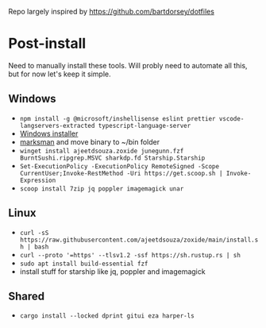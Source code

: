 Repo largely inspired by https://github.com/bartdorsey/dotfiles

# Post-install
Need to manually install these tools. Will probly need to automate all this, but for now let's keep it simple.
## Windows
- `npm install -g @microsoft/inshellisense eslint prettier vscode-langservers-extracted typescript-language-server`
- [Windows installer](https://static.rust-lang.org/rustup/dist/x86_64-pc-windows-msvc/rustup-init.exe)
- [marksman](https://github.com/artempyanykh/marksman/releases) and move binary to ~/bin folder
- `winget install ajeetdsouza.zoxide junegunn.fzf BurntSushi.ripgrep.MSVC sharkdp.fd Starship.Starship`
- `Set-ExecutionPolicy -ExecutionPolicy RemoteSigned -Scope CurrentUser;Invoke-RestMethod -Uri https://get.scoop.sh | Invoke-Expression` 
- `scoop install 7zip jq poppler imagemagick unar`

## Linux

- `curl -sS https://raw.githubusercontent.com/ajeetdsouza/zoxide/main/install.sh | bash`
- `curl --proto '=https' --tlsv1.2 -ssf https://sh.rustup.rs | sh`
- `sudo apt install build-essential fzf`
- install stuff for starship like jq, poppler and imagemagick

## Shared

- `cargo install --locked dprint gitui eza harper-ls`
